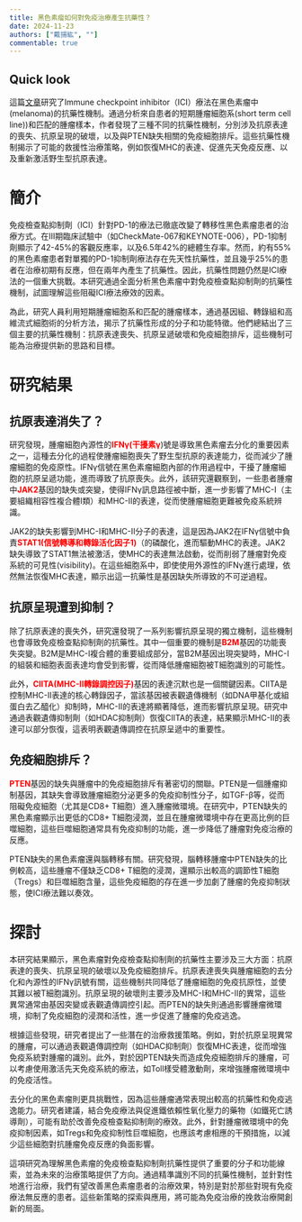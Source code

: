 ```yaml
---
title: 黑色素瘤如何對免疫治療產生抗藥性？
date: 2024-11-23
authors: ["戴揚紘", ""]
commentable: true
---
```

<!--more-->
## Quick look 
這篇[文章](https://www.nature.com/articles/s41467-023-36979-y)研究了Immune checkpoint inhibitor（ICI）療法在黑色素瘤中(melanoma)的抗藥性機制。通過分析來自患者的短期腫瘤細胞系(short term cell line))和匹配的腫瘤樣本，作者發現了三種不同的抗藥性機制，分別涉及抗原表達的喪失、抗原呈現的破壞，以及與PTEN缺失相關的免疫細胞排斥。這些抗藥性機制揭示了可能的救援性治療策略，例如恢復MHC的表達、促進先天免疫反應、以及重新激活野生型抗原表達。
# 簡介
免疫檢查點抑制劑（ICI）針對PD-1的療法已徹底改變了轉移性黑色素瘤患者的治療方式。在III期臨床試驗中（如CheckMate-067和KEYNOTE-006），PD-1抑制劑顯示了42-45%的客觀反應率，以及6.5年42%的總體生存率。然而，約有55%的黑色素瘤患者對單獨的PD-1抑制劑療法存在先天性抗藥性，並且幾乎25%的患者在治療初期有反應，但在兩年內產生了抗藥性。因此，抗藥性問題仍然是ICI療法的一個重大挑戰。本研究通過全面分析黑色素瘤中對免疫檢查點抑制劑的抗藥性機制，試圖理解這些阻礙ICI療法療效的因素。

為此，研究人員利用短期腫瘤細胞系和匹配的腫瘤樣本，通過基因組、轉錄組和高維流式細胞術的分析方法，揭示了抗藥性形成的分子和功能特徵。他們總結出了三個主要的抗藥性機制：抗原表達喪失、抗原呈遞破壞和免疫細胞排斥，這些機制可能為治療提供新的思路和目標。

# 研究結果
## 抗原表達消失了？
研究發現，腫瘤細胞內源性的<span style="color: red; font-weight: bold">IFNγ(干擾素γ</span>)號是導致黑色素瘤去分化的重要因素之一，這種去分化的過程使腫瘤細胞喪失了野生型抗原的表達能力，從而減少了腫瘤細胞的免疫原性。IFNγ信號在黑色素瘤細胞內部的作用過程中，干擾了腫瘤細胞的抗原呈遞功能，進而導致了抗原喪失。此外，該研究還觀察到，一些患者腫瘤中<span style="color: red; font-weight: bold">JAK2</span>基因的缺失或突變，使得IFNγ訊息路徑被中斷，進一步影響了MHC-I（主要組織相容性複合體I類）和MHC-II的表達，從而使腫瘤細胞更難被免疫系統辨識。

JAK2的缺失影響到MHC-I和MHC-II分子的表達，這是因為JAK2在IFNγ信號中負責<span style="color: red; font-weight: bold">STAT1(信號轉導和轉錄活化因子1)</span>（的磷酸化，進而驅動MHC的表達。JAK2缺失導致了STAT1無法被激活，使MHC的表達無法啟動，從而削弱了腫瘤對免疫系統的可見性(visibility)。在這些細胞系中，即使使用外源性的IFNγ進行處理，依然無法恢復MHC表達，顯示出這一抗藥性是基因缺失所導致的不可逆過程。

## 抗原呈現遭到抑制？
除了抗原表達的喪失外，研究還發現了一系列影響抗原呈現的獨立機制，這些機制也會導致免疫檢查點抑制劑的抗藥性。其中一個重要的機制是<span style="color: red; font-weight: bold">B2M</span>基因的功能喪失突變。B2M是MHC-I複合體的重要組成部分，當B2M基因出現突變時，MHC-I的組裝和細胞表面表達均會受到影響，從而降低腫瘤細胞被T細胞識別的可能性。

此外，<span style="color: red; font-weight: bold">CIITA(MHC-II轉錄調控因子)</span>基因的表達沉默也是一個關鍵因素。CIITA是控制MHC-II表達的核心轉錄因子，當該基因被表觀遺傳機制（如DNA甲基化或組蛋白去乙醯化）抑制時，MHC-II的表達將顯著降低，進而影響抗原呈現。研究中通過表觀遺傳抑制劑（如HDAC抑制劑）恢復CIITA的表達，結果顯示MHC-II的表達可以部分恢復，這表明表觀遺傳調控在抗原呈遞中的重要性。

## 免疫細胞排斥？
<span style="color: red; font-weight: bold">PTEN</span>基因的缺失與腫瘤中的免疫細胞排斥有著密切的關聯。PTEN是一個腫瘤抑制基因，其缺失會導致腫瘤細胞分泌更多的免疫抑制性分子，如TGF-β等，從而阻礙免疫細胞（尤其是CD8+ T細胞）進入腫瘤微環境。在研究中，PTEN缺失的黑色素瘤顯示出更低的CD8+ T細胞浸潤，並且在腫瘤微環境中存在更高比例的巨噬細胞，這些巨噬細胞通常具有免疫抑制的功能，進一步降低了腫瘤對免疫治療的反應。

PTEN缺失的黑色素瘤還與腦轉移有關。研究發現，腦轉移腫瘤中PTEN缺失的比例較高，這些腫瘤不僅缺乏CD8+ T細胞的浸潤，還顯示出較高的調節性T細胞（Tregs）和巨噬細胞含量，這些免疫細胞的存在進一步加劇了腫瘤的免疫抑制狀態，使ICI療法難以奏效。

# 探討
本研究結果顯示，黑色素瘤對免疫檢查點抑制劑的抗藥性主要涉及三大方面：抗原表達的喪失、抗原呈現的破壞以及免疫細胞排斥。抗原表達喪失與腫瘤細胞的去分化和內源性的IFNγ訊號有關，這些機制共同降低了腫瘤細胞的免疫抗原性，並使其難以被T細胞識別。抗原呈現的破壞則主要涉及MHC-I和MHC-II的異常，這些異常通常由基因突變或表觀遺傳調控引起。而PTEN的缺失則通過影響腫瘤微環境，抑制了免疫細胞的浸潤和活性，進一步促進了腫瘤的免疫逃逸。

根據這些發現，研究者提出了一些潛在的治療救援策略。例如，對於抗原呈現異常的腫瘤，可以通過表觀遺傳調控劑（如HDAC抑制劑）恢復MHC表達，從而增強免疫系統對腫瘤的識別。此外，對於因PTEN缺失而造成免疫細胞排斥的腫瘤，可以考慮使用激活先天免疫系統的療法，如Toll樣受體激動劑，來增強腫瘤微環境中的免疫活性。

去分化的黑色素瘤則更具挑戰性，因為這些腫瘤通常表現出較高的抗藥性和免疫逃逸能力。研究者建議，結合免疫療法與促進鐵依賴性氧化壓力的藥物（如鐵死亡誘導劑），可能有助於改善免疫檢查點抑制劑的療效。此外，針對腫瘤微環境中的免疫抑制因素，如Tregs和免疫抑制性巨噬細胞，也應該考慮相應的干預措施，以減少這些細胞對抗腫瘤免疫反應的負面影響。

這項研究為理解黑色素瘤的免疫檢查點抑制劑抗藥性提供了重要的分子和功能線索，並為未來的治療策略提供了方向。通過精準識別不同的抗藥性機制，並針對性地進行治療，我們有望改善黑色素瘤患者的治療效果，特別是對於那些對現有免疫療法無反應的患者。這些新策略的探索與應用，將可能為免疫治療的挽救治療開創新的局面。




